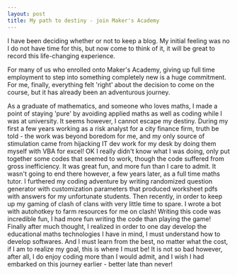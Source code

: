 ```yaml
---
layout: post
title: My path to destiny - join Maker's Academy
---
```


I have been deciding whether or not to keep a blog.  My initial feeling was no I do not have time for this, but now come to think of it, it will be great to record this life-changing experience.  

For many of us who enrolled onto Maker's Academy, giving up full time employment to step into something completely new is a huge commitment.  For me, finally, everything felt 'right' about the decision to come on the course, but it has already been an adventurous journey.  

As a graduate of mathematics, and someone who loves maths, I made a point of staying 'pure' by avoiding applied maths as well as coding while I was at university.  It seems however, I cannot escape my destiny.  During my first a few years working as a risk analyst for a city finance firm, truth be told - the work was beyond boredom for me, and my only source of stimulation came from hijacking IT dev work for my desk by doing them myself with VBA for excel!  OK I really didn't know what I was doing, only put together some codes that seemed to work, though the code suffered from gross inefficiency.  It was great fun, and more fun than I care to admit.  It wasn't going to end there however, a few years later, as a full time maths tutor.  I furthered my coding adventure by writing randomized question generator with customization parameters that produced worksheet pdfs with answers for my unfortunate students.  Then recently, in order to keep up my gaming of clash of clans with very little time to spare.  I wrote a bot with autohotkey to farm resources for me on clash!  Writing this code was incredible fun, I had more fun writing the code than playing the game!  Finally after much thought, I realized in order to one day develop the educational maths technologies I have in mind, I must understand how to develop softwares. And I must learn from the best, no matter what the cost, if I am to realize my goal, this is where I must be!  It is not so bad however, after all, I do enjoy coding more than I would admit, and I wish I had embarked on this journey earlier - better late than never!
